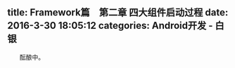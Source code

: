 title: Framework篇　第二章 四大组件启动过程
date: 2016-3-30 18:05:12
categories: Android开发 - 白银
---
　　酝酿中。

<br><br>
　　








